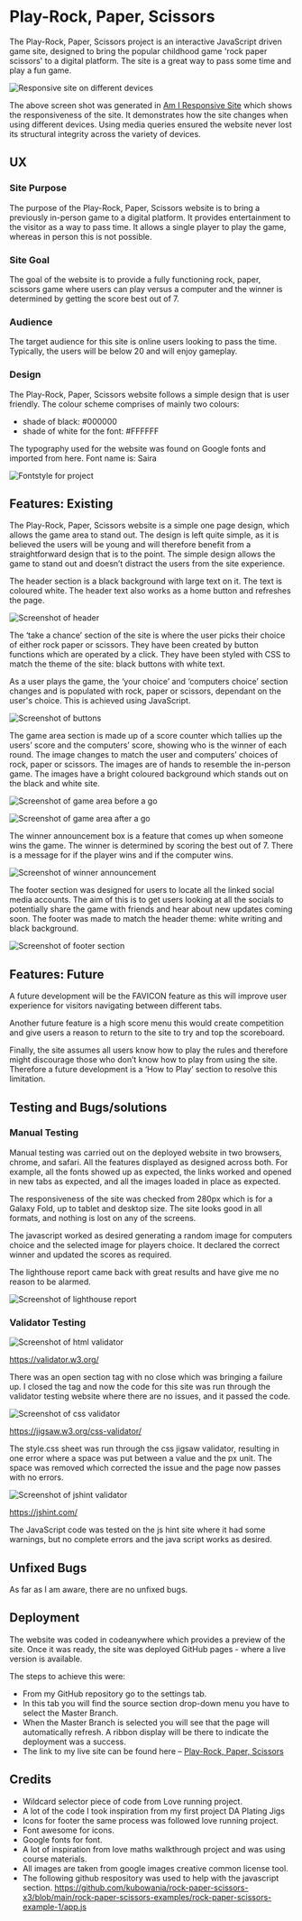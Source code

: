 # Play-Rock, Paper, Scissors

The Play-Rock, Paper, Scissors project is an interactive JavaScript driven game site, designed to bring the popular childhood game 'rock paper scissors' to a digital platform. The site is a great way to pass some time and play a fun game.

![Responsive site on different devices](/assets/readme-images/responsive.png)

The above screen shot was generated in [Am I Responsive Site](https://ui.dev/amiresponsive) which shows the responsiveness of the site. It demonstrates how the site changes when using different devices. Using media queries ensured the website never lost its structural integrity across the variety of devices.

## UX

### Site Purpose

The purpose of the Play-Rock, Paper, Scissors website is to bring a previously in-person game to a digital platform. It provides entertainment to the visitor as a way to pass time. It allows a single player to play the game, whereas in person this is not possible.

### Site Goal

The goal of the website is to provide a fully functioning rock, paper, scissors game where users can play versus a computer and the winner is determined by getting the score best out of 7.

### Audience

The target audience for this site is online users looking to pass the time. Typically, the users will be below 20 and will enjoy gameplay.

### Design

The Play-Rock, Paper, Scissors website follows a simple design that is user friendly. The colour scheme comprises of mainly two colours:

- shade of black: #000000
- shade of white for the font: #FFFFFF

The typography used for the website was found on Google fonts and imported from here. Font name is: Saira

![Fontstyle for project](/assets/readme-images/font-family.png)

## Features: Existing

The Play-Rock, Paper, Scissors website is a simple one page design, which allows the game area to stand out. The design is left quite simple, as it is believed the users will be young and will therefore benefit from a straightforward design that is to the point. The simple design allows the game to stand out and doesn’t distract the users from the site experience.

The header section is a black background with large text on it. The text is coloured white. The header text also works as a home button and refreshes the page.

![Screenshot of header](/assets/readme-images/header-screenshot.png)

The ‘take a chance’ section of the site is where the user picks their choice of either rock paper or scissors. They have been created by button functions which are operated by a click. They have been styled with CSS to match the theme of the site: black buttons with white text.

As a user plays the game, the ‘your choice’ and ‘computers choice’ section changes and is populated with rock, paper or scissors, dependant on the user's choice. This is achieved using JavaScript.

![Screenshot of buttons](/assets/readme-images/take-a-chance-buttons.png)

The game area section is made up of a score counter which tallies up the users’ score and the computers’ score, showing who is the winner of each round. The image changes to match the user and computers’ choices of rock, paper or scissors. The images are of hands to resemble the in-person game. The images have a bright coloured background which stands out on the black and white site.

![Screenshot of game area before a go](/assets/readme-images/game-area1.png)

![Screenshot of game area after a go](/assets/readme-images/game-area2.png)

The winner announcement box is a feature that comes up when someone wins the game. The winner is determined by scoring the best out of 7. There is a message for if the player wins and if the computer wins.

![Screenshot of winner announcement](/assets/readme-images/winners-message-box.png)

The footer section was designed for users to locate all the linked social media accounts. The aim of this is to get users looking at all the socials to potentially share the game with friends and hear about new updates coming soon. The footer was made to match the header theme: white writing and black background.

![Screenshot of footer section](/assets/readme-images/footer.png)

## Features: Future

A future development will be the FAVICON feature as this will improve user experience for visitors navigating between different tabs.

Another future feature is a high score menu this would create competition and give users a reason to return to the site to try and top the scoreboard.

Finally, the site assumes all users know how to play the rules and therefore might discourage those who don’t know how to play from using the site. Therefore a future development is a ‘How to Play’ section to resolve this limitation.

## Testing and Bugs/solutions

### Manual Testing

Manual testing was carried out on the deployed website in two browsers, chrome, and safari. All the features displayed as designed across both. For example, all the fonts showed up as expected, the links worked and opened in new tabs as expected, and all the images loaded in place as expected.

The responsiveness of the site was checked from 280px which is for a Galaxy Fold, up to tablet and desktop size. The site looks good in all formats, and nothing is lost on any of the screens.

The javascript worked as desired generating a random image for computers choice and the selected image for players choice. It declared the correct winner and updated the scores as required.

The lighthouse report came back with great results and have give me no reason to be alarmed.

![Screenshot of lighthouse report](/assets/readme-images/lighthouse-report.png)



### Validator Testing

![Screenshot of html validator](/assets/readme-images/html-validator.png)

<https://validator.w3.org/>

There was an open section tag with no close which was bringing a failure up. I closed the tag and now the code for this site was run through the validator testing website where there are no issues, and it passed the code.

![Screenshot of css validator](/assets/readme-images/css-validator.png)

<https://jigsaw.w3.org/css-validator/>

The style.css sheet was run through the css jigsaw validator, resulting in one error where a space was put between a value and the px unit. The space was removed which corrected the issue and the page now passes with no errors.

![Screenshot of jshint validator](/assets/readme-images/jshint-test.png)

<https://jshint.com/>

The JavaScript code was tested on the js hint site where it had some warnings, but no complete errors and the java script works as desired.

## Unfixed Bugs

As far as I am aware, there are no unfixed bugs.

## Deployment

The website was coded in codeanywhere which provides a preview of the site. Once it was ready, the site was deployed GitHub pages - where a live version is available.

The steps to achieve this were:

-	From my GitHub repository go to the settings tab.
-	In this tab you will find the source section drop-down menu you have to select the Master Branch.
-	When the Master Branch is selected you will see that the page will automatically refresh. A ribbon display will be there to indicate the deployment was a success.
-	The link to my live site can be found here – [Play-Rock, Paper, Scissors](https://ste-abraham.github.io/play-rps/)

## Credits

- Wildcard selector piece of code from Love running project.
- A lot of the code I took inspiration from my first project DA Plating Jigs
- Icons for footer the same process was followed love running project.
- Font awesome for icons.
- Google fonts for font.
- A lot of inspiration from love maths walkthrough project and was using course materials.
- All images are taken from google images creative common license tool.
- The following github respository was used to help with the javascript section.
<https://github.com/kubowania/rock-paper-scissors-x3/blob/main/rock-paper-scissors-examples/rock-paper-scissors-example-1/app.js>


